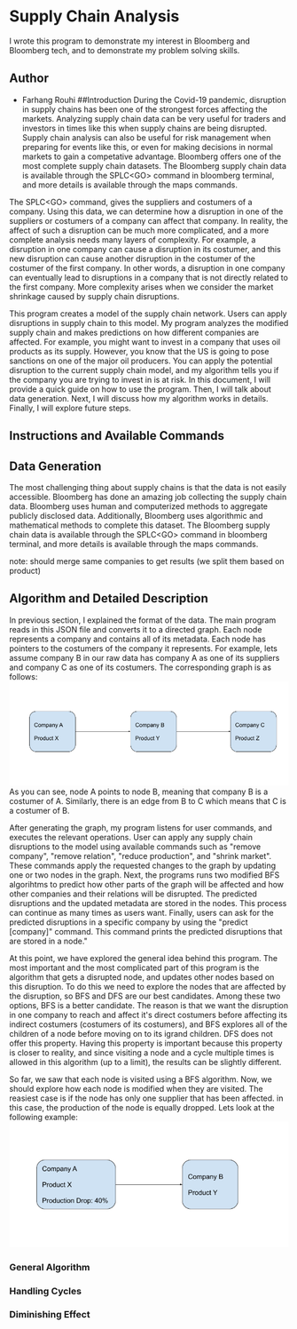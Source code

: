 # Supply Chain Analysis
I wrote this program to demonstrate my interest in Bloomberg and Bloomberg tech, and to demonstrate my problem solving skills.
## Author
* Farhang Rouhi
##Introduction
During the Covid-19 pandemic, disruption in supply chains has been one of the strongest forces affecting the markets.
Analyzing supply chain data can be very useful for traders and investors in times like this when supply chains are being disrupted.
Supply chain analysis can also be useful for risk management when preparing for events like this, or even for making decisions in normal markets to gain a competative advantage.
Bloomberg offers one of the most complete supply chain datasets. The Bloomberg supply chain data is available through the SPLC\<GO> command in bloomberg terminal, and more details 
is available through the maps commands.

The SPLC\<GO> command, gives the suppliers and costumers of a company.
Using this data, we can determine how a disruption in one of the suppliers or costumers of a company can affect that company.
In reality, the affect of such a disruption can be much more complicated, and a more complete analysis needs many layers of complexity.
For example, a disruption in one company can cause a disruption in its costumer, and this new disruption can cause another disruption in the costumer
of the costumer of the first company. In other words, a disruption in one company can eventually lead to disruptions in a company that is not
directly related to the first company. More complexity arises when we consider the market shrinkage caused by supply chain disruptions.

This program creates a model of the supply chain network. Users can apply disruptions in supply chain to this model.
My program analyzes the modified supply chain and makes predictions on how different companies are affected. For example, you might want
to invest in a company that uses oil products as its supply. However, you know that the US is going to pose sanctions on one of the major 
oil producers. You can apply the potential disruption to the current supply chain model, and my algorithm tells you
if the company you are trying to invest in is at risk. In this document, I will provide a quick guide on how to use the program. Then, I will 
talk about data generation. Next, I will discuss how my algorithm works in details. Finally, I will explore future steps.

## Instructions and Available Commands

## Data Generation
The most challenging thing about supply chains is that the data is not easily accessible. Bloomberg has done an amazing job collecting the supply chain data.
Bloomberg uses human and computerized methods to aggregate publicly disclosed data. Additionally, Bloomberg uses algorithmic and mathematical
methods to complete this dataset. The Bloomberg supply chain data is available through the SPLC\<GO> command in bloomberg terminal, and more details 
is available through the maps commands.

note: should merge same companies to get results (we split them based on product)

## Algorithm and Detailed Description
In previous section, I explained the format of the data. The main program reads in this JSON file and converts it to a directed graph.
Each node represents a company and contains all of its metadata. Each node has pointers to the costumers of the company it represents.
For example, lets assume company B in our raw data has company A as one of its suppliers and company C as one of its costumers.
The corresponding graph is as follows:
![graph 1](resources/graph1.png)
As you can see, node A points to node B, meaning that company B is a costumer of A. Similarly, there is an edge from B to C which means that C is a costumer of B.

After generating the graph, my program listens for user commands, and executes the relevant operations. User can apply any supply chain disruptions to the model using available commands
such as "remove company", "remove relation", "reduce production", and "shrink market". These commands apply the requested changes to the graph by updating one or two nodes in the graph.
Next, the programs runs two modified BFS algorihtms to predict how other parts of the graph will be affected and how other companies and their relations will be disrupted. The predicted disruptions and the updated metadata are stored in the nodes. This process can continue as many times as users want. Finally, users can ask for the predicted disruptions in a specific company by
using the "predict [company]" command. This command prints the predicted disruptions that are stored in a node."

At this point, we have explored the general idea behind this program. The most important and the most complicated part of this program is the algorithm that gets a disrupted node, and updates other nodes based on this disruption. To do this we need to explore the nodes that are affected by the disruption, so BFS and DFS are our best candidates.
Among these two options, BFS is a better candidate. The reason is that we want the disruption in one company to reach and affect it's direct costumers before affecting its indirect costumers (costumers of its costumers), and BFS explores all of the children of a node before moving on to its igrand children. DFS does not offer this property. Having this property is important because this property is closer to reality, and since visiting a node and a cycle multiple times is allowed in this algorithm (up to a limit), the results can be slightly different.

So far, we saw that each node is visited using a BFS algorithm. Now, we should explore how each node is modified when they are visited. The reasiest case is if the node has only one supplier that has been affected. in this case, the production of the node is equally dropped. Lets look at the following example:
![graph 1](resources/graph2.png)


### General Algorithm


### Handling Cycles

### Diminishing Effect









